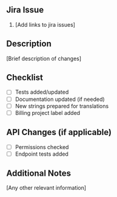 ## Jira Issue
1. [Add links to jira issues]

## Description
[Brief description of changes]

## Checklist
- [ ] Tests added/updated
- [ ] Documentation updated (if needed)
- [ ] New strings prepared for translations
- [ ] Billing project label added

## API Changes (if applicable)
- [ ] Permissions checked
- [ ] Endpoint tests added

## Additional Notes
[Any other relevant information]
